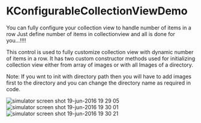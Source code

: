 # KConfigurableCollectionViewDemo
You can fully configure your collection view to handle number of items in a row
Just define number of items in collectionview and all is done for you...!!!!

This control is used to fully customize collection view with dynamic number of items in a row. It has two custom constructor methods used for initializing collection view either from array of images or with all Images of a directory.

Note: If you wnt to init with directory path then you will have to add images first to the directory and you can change the directory name as required in code.


![simulator screen shot 19-jun-2016 19 29 05](https://cloud.githubusercontent.com/assets/16478904/20703938/a3772c2c-b643-11e6-88f4-353ad3e88abc.png)
![simulator screen shot 19-jun-2016 19 30 01](https://cloud.githubusercontent.com/assets/16478904/20703940/a37967b2-b643-11e6-8390-fcfa6e0bc9a7.png)
![simulator screen shot 19-jun-2016 19 30 21](https://cloud.githubusercontent.com/assets/16478904/20703939/a3792d4c-b643-11e6-875c-9ab256f749c7.png)
